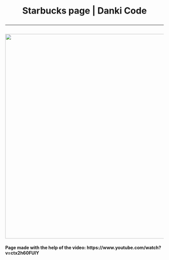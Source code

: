 <h1 align="center">
	Starbucks page | Danki Code
	<hr>
	<img src="https://github.com/KikuTiii/Practice/assets/111128991/d503b2c1-7e6a-48d7-bfd3-b3f58a6aea8e"  width="651px">
	<br>
 <h4>Page made with the help of the video: https://www.youtube.com/watch?v=ctx2h60FUIY </h4>
